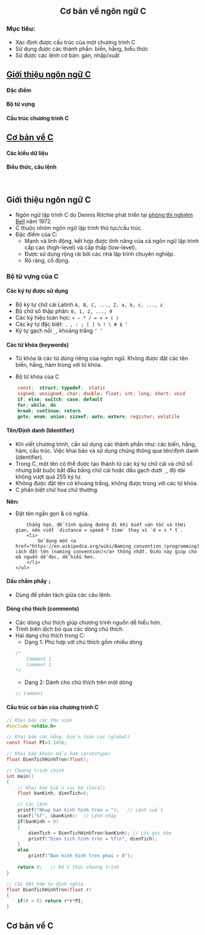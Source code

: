 <h2 align="center"> 
Cơ bản về ngôn ngữ C
</h2>

### Mục tiêu:
- Xác định được cấu trúc của một chương trình C 
- Sử dụng được các thành phần: biến, hằng, biểu thức
- Sử được các lệnh cơ bản: gán, nhập/xuất

## [Giới thiệu ngôn ngữ C](#intro)
#### Đặc điểm
#### Bộ từ vựng
#### Cấu trúc chương trình C

## [Cơ bản về C](#basic)
#### Các kiểu dữ liệu
#### Biểu thức, câu lệnh

<br>

## Giới thiệu ngôn ngữ C <a name="intro"/>

- Ngôn ngữ lập trình C do Dennis Ritchie phát triển tại [phòng thí nghiệm Bell](http://www.bell-labs.com/) năm 1972.
- C thuộc nhóm ngôn ngữ lập trình thủ tục/cấu trúc.
- Đặc điểm của C:
    * Mạnh và linh động, kết hợp được tính năng của cả ngôn ngữ lập trình cấp cao (high-level) và cấp thấp (low-level).
    * Được sử dụng rộng rãi bởi các nhà lập trình chuyên nghiệp.
    * Rõ ràng, cô đọng.

### Bộ từ vựng của C

#### Các ký tự được sử dụng
- Bộ ký tự chữ cái Latinh `A, B, C, ..., Z, a, b,
c, ..., z`
- Bộ chữ số thập phân: `0, 1, 2, ..., 9`
- Các ký hiệu toán học: `+ – * / = < > ( )`
- Các ký tự đặc biệt: `. , : ; [ ] % ! \ # $ ‘`
- Ký tự gạch nối `_`, khoảng trắng `‘ ’`

#### Các từ khóa (keywords)
- Từ khóa là các từ dùng riêng của ngôn ngữ. Không được đặt các tên biến, hằng, hàm trùng với từ khóa.

- Bộ từ khóa của C

```c
    const;  struct; typedef;  static
    signed; unsigned; char; double; float; int; long; short; void
    if; else; switch; case; default
    for; while; do
    break; continue; return
    goto; enum; union; sizeof; auto; extern; register; volatile
```

#### Tên/Định danh (Identifier)
- Khi viết chương trình, cần sử dụng các thành phần như: các biến, hằng, hàm, cấu trúc. Việc khai báo và sử dụng chúng thông qua tên/định danh (identifier).
- Trong C, một tên có thể được tạo thành từ các ký tự chữ cái và chữ số nhưng bắt buộc bắt đầu bằng chữ cái hoặc dấu gạch dưới `_`, độ dài không vượt quá 255 ký tự.
- Không được đặt tên có khoảng trắng, không được trùng với các từ khóa.
- C phân biệt chữ hoa chữ thường.

<div class="success">
  <p><strong>Nên:</strong>
    <ul>
        <li> 
            Đặt tên ngắn gọn & có nghĩa. 
        </li>
    
        Chẳng hạn, để tính quãng đường đi khi biết vận tốc và thời gian, nên viết `distance = speed * time` thay vì `d = s * t`.
        <li> 
            Sử dụng một <a href="https://en.wikipedia.org/wiki/Naming_convention_(programming)">quy cách đặt tên (naming convention)</a> thống nhất. Điều này giúp cho mã nguồn dễ đọc, dễ hiểu hơn.
        </li>
    </ul>
  </p>
</div>


#### Dấu chấm phẩy `;`
- Dùng để phân tách giữa các câu lệnh. 

#### Dòng chú thích (comments)
- Các dòng chú thích giúp chương trình nguồn dễ hiểu hơn.
- Trình biên dịch bỏ qua các dòng chú thích.
- Hai dạng chú thích trong C:
    * Dạng 1: Phù hợp với chú thích gồm nhiều dòng
    ```c
    /*
        Comment 1
        Comment 2
    */
    ```
    * Dạng 2: Dành cho chú thích trên một dòng
    ```c
    // Comment
    ```

#### Cấu trúc cơ bản của chương trình C

```c
// Khai báo các thư viện
#include <stdio.h>        

// Khai báo các hằng, biến toàn cục (global)
const float PI=3.1416;  

// Khai báo khuôn mẫu hàm (prototype)
float DienTichHinhTron(float); 

// Chương trình chính
int main() 
{
    // Khai báo biến cục bộ (local)
    float banKinh, dienTich=0; 

    // Các lệnh
    printf("Nhap ban kinh hinh tron = ");   // Lệnh xuất
    scanf("%f", &banKinh);  // Lệnh nhập 
    if(banKinh > 0)                         
    {
        dienTich = DienTichHinhTron(banKinh); // Lời gọi hàm
        printf("Dien tich hinh tron = %f\n", dienTich);
    }
    else
        printf("Ban kinh hinh tron phai > 0");
    
    return 0;   // Kết thúc chương trình
}

// Cài đặt hàm tự định nghĩa
float DienTichHinhTron(float r)
{
    if(r > 0) return r*r*PI;
}
```

## Cơ bản về C <a name="basic">